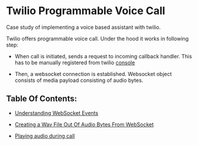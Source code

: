 # Twilio Programmable Voice Call

Case study of implementing a voice based assistant with twilio.

Twilio offers programmable voice call. Under the hood it works in following step:
- When call is initiated, sends a request to incoming callback handler. This has to be manually registered from twilio [console](https://www.twilio.com/console/projects)

- Then, a websocket connection is established. Websocket object consists of media payload consisting of audio bytes. 


## Table Of Contents:

- [Understanding WebSocket Events](./samples/Socket%20Events/)

- [Creating a Wav File Out Of Audio Bytes From WebSocket](./samples/Decoding%20Audio%20Chunks/)

- [Playing audio during call](./samples/)